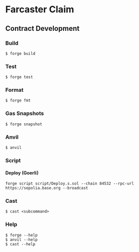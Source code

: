 # Farcaster Claim

## Contract Development

### Build

```shell
$ forge build
```

### Test

```shell
$ forge test
```

### Format

```shell
$ forge fmt
```

### Gas Snapshots

```shell
$ forge snapshot
```

### Anvil

```shell
$ anvil
```

### Script

#### Deploy (Goerli)

```shell
forge script script/Deploy.s.sol --chain 84532 --rpc-url https://sepolia.base.org --broadcast
```

### Cast

```shell
$ cast <subcommand>
```

### Help

```shell
$ forge --help
$ anvil --help
$ cast --help
```
